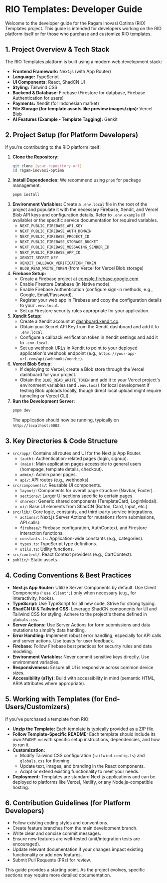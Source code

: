 
# RIO Templates: Developer Guide

Welcome to the developer guide for the Ragam Inovasi Optima (RIO) Templates project. This guide is intended for developers working on the RIO platform itself or for those who purchase and customize RIO templates.

## 1. Project Overview & Tech Stack

The RIO Templates platform is built using a modern web development stack:

*   **Frontend Framework:** Next.js (with App Router)
*   **Language:** TypeScript
*   **UI Components:** React, ShadCN UI
*   **Styling:** Tailwind CSS
*   **Backend & Database:** Firebase (Firestore for database, Firebase Authentication for users)
*   **Payments:** Xendit (for Indonesian market)
*   **File Storage (for template assets like preview images/zips):** Vercel Blob
*   **AI Features (Example - Template Tagging):** Genkit

## 2. Project Setup (for Platform Developers)

If you're contributing to the RIO platform itself:

1.  **Clone the Repository:**
    ```bash
    git clone [your-repository-url]
    cd ragam-inovasi-optima
    ```
2.  **Install Dependencies:**
    We recommend using `pnpm` for package management.
    ```bash
    pnpm install
    ```
3.  **Environment Variables:**
    Create a `.env.local` file in the root of the project and populate it with the necessary Firebase, Xendit, and Vercel Blob API keys and configuration details. Refer to `.env.example` (if available) or the specific service documentation for required variables.
    *   `NEXT_PUBLIC_FIREBASE_API_KEY`
    *   `NEXT_PUBLIC_FIREBASE_AUTH_DOMAIN`
    *   `NEXT_PUBLIC_FIREBASE_PROJECT_ID`
    *   `NEXT_PUBLIC_FIREBASE_STORAGE_BUCKET`
    *   `NEXT_PUBLIC_FIREBASE_MESSAGING_SENDER_ID`
    *   `NEXT_PUBLIC_FIREBASE_APP_ID`
    *   `XENDIT_SECRET_KEY`
    *   `XENDIT_CALLBACK_VERIFICATION_TOKEN`
    *   `BLOB_READ_WRITE_TOKEN` (from Vercel for Vercel Blob storage)
4.  **Firebase Setup:**
    *   Create a Firebase project at [console.firebase.google.com](https://console.firebase.google.com/).
    *   Enable Firestore Database (in Native mode).
    *   Enable Firebase Authentication (configure sign-in methods, e.g., Google, Email/Password).
    *   Register your web app in Firebase and copy the configuration details to your `.env.local`.
    *   Set up Firestore security rules appropriate for your application.
5.  **Xendit Setup:**
    *   Create a Xendit account at [dashboard.xendit.co](https://dashboard.xendit.co/).
    *   Obtain your Secret API Key from the Xendit dashboard and add it to `.env.local`.
    *   Configure a callback verification token in Xendit settings and add it to `.env.local`.
    *   Set up webhook URLs in Xendit to point to your deployed application's webhook endpoint (e.g., `https://your-app-url.com/api/webhooks/xendit`).
6.  **Vercel Blob Setup:**
    *   If deploying to Vercel, create a Blob store through the Vercel dashboard for your project.
    *   Obtain the `BLOB_READ_WRITE_TOKEN` and add it to your Vercel project's environment variables (and `.env.local` for local development if testing Blob uploads locally, though direct local upload might require tunneling or Vercel CLI).
7.  **Run the Development Server:**
    ```bash
    pnpm dev
    ```
    The application should now be running, typically on `http://localhost:9002`.

## 3. Key Directories & Code Structure

*   `src/app/`: Contains all routes and UI for the Next.js App Router.
    *   `(auth)`: Authentication-related pages (login, signup).
    *   `(main)`: Main application pages accessible to general users (homepage, template details, checkout).
    *   `admin/`: Admin panel pages.
    *   `api/`: API routes (e.g., webhooks).
*   `src/components/`: Reusable UI components.
    *   `layout/`: Components for overall page structure (Navbar, Footer).
    *   `sections/`: Larger UI sections specific to certain pages.
    *   `shared/`: Generic shared components (TemplateCard, LoginModal).
    *   `ui/`: Base UI elements from ShadCN (Button, Card, Input, etc.).
*   `src/lib/`: Core logic, constants, and third-party service integrations.
    *   `actions/`: Next.js Server Actions for mutations (form submissions, API calls).
    *   `firebase/`: Firebase configuration, AuthContext, and Firestore interaction functions.
    *   `constants.ts`: Application-wide constants (e.g., categories).
    *   `types.ts`: TypeScript type definitions.
    *   `utils.ts`: Utility functions.
*   `src/context/`: React Context providers (e.g., CartContext).
*   `public/`: Static assets.

## 4. Coding Conventions & Best Practices

*   **Next.js App Router:** Utilize Server Components by default. Use Client Components (`'use client';`) only when necessary (e.g., for interactivity, hooks).
*   **TypeScript:** Use TypeScript for all new code. Strive for strong typing.
*   **ShadCN UI & Tailwind CSS:** Leverage ShadCN components for UI and Tailwind CSS for styling. Adhere to the project's theme defined in `globals.css`.
*   **Server Actions:** Use Server Actions for form submissions and data mutations to simplify data handling.
*   **Error Handling:** Implement robust error handling, especially for API calls and server actions. Use toasts for user feedback.
*   **Firebase:** Follow Firebase best practices for security rules and data modeling.
*   **Environment Variables:** Never commit sensitive keys directly. Use environment variables.
*   **Responsiveness:** Ensure all UI is responsive across common device sizes.
*   **Accessibility (a11y):** Build with accessibility in mind (semantic HTML, ARIA attributes where appropriate).

## 5. Working with Templates (for End-Users/Customizers)

If you've purchased a template from RIO:

*   **Unzip the Template:** Each template is typically provided as a ZIP file.
*   **Follow Template-Specific README:** Each template should include its own `README.md` with specific setup instructions, dependencies, and how to run it.
*   **Customization:**
    *   Modify Tailwind CSS configuration (`tailwind.config.ts`) and `globals.css` for theming.
    *   Update text, images, and branding in the React components.
    *   Adapt or extend existing functionality to meet your needs.
*   **Deployment:** Templates are standard Next.js applications and can be deployed to platforms like Vercel, Netlify, or any Node.js-compatible hosting.

## 6. Contribution Guidelines (for Platform Developers)

*   Follow existing coding styles and conventions.
*   Create feature branches from the main development branch.
*   Write clear and concise commit messages.
*   Ensure new features are well-tested (unit/integration tests are encouraged).
*   Update relevant documentation if your changes impact existing functionality or add new features.
*   Submit Pull Requests (PRs) for review.

This guide provides a starting point. As the project evolves, specific sections may require more detailed documentation.
